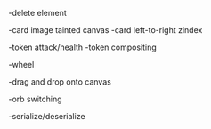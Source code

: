 -delete element

-card image tainted canvas
-card left-to-right zindex

-token attack/health
-token compositing

-wheel

-drag and drop onto canvas

-orb switching



-serialize/deserialize